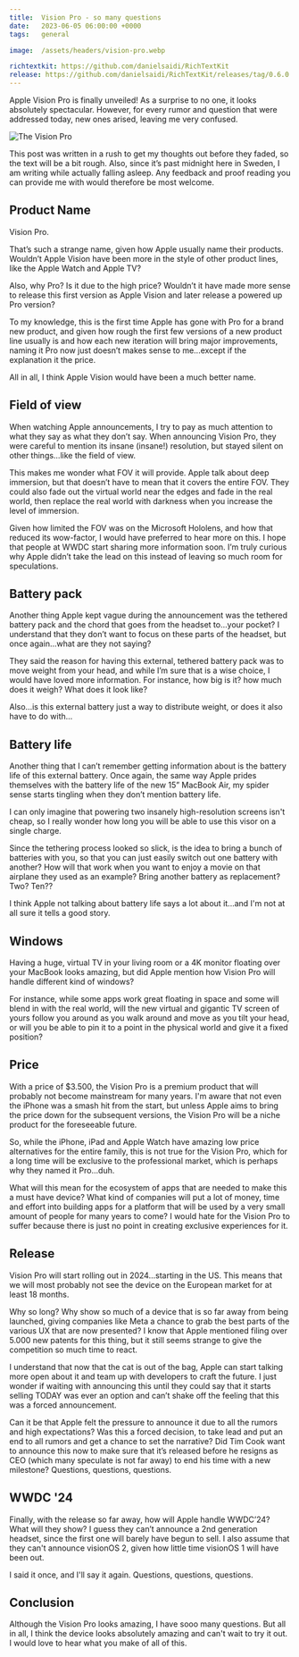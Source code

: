 ```yaml
---
title:  Vision Pro - so many questions
date:   2023-06-05 06:00:00 +0000
tags:   general

image:  /assets/headers/vision-pro.webp

richtextkit: https://github.com/danielsaidi/RichTextKit
release: https://github.com/danielsaidi/RichTextKit/releases/tag/0.6.0
---
```


Apple Vision Pro is finally unveiled! As a surprise to no one, it looks absolutely spectacular. However, for every rumor and question that were addressed today, new ones arised, leaving me very confused.

![The Vision Pro]({{page.image}})

This post was written in a rush to get my thoughts out before they faded, so the text will be a bit rough. Also, since it’s past midnight here in Sweden, I am writing while actually falling asleep. Any feedback and proof reading you can provide me with would therefore be most welcome.


## Product Name

Vision Pro. 

That’s such a strange name, given how Apple usually name their products. Wouldn’t Apple Vision have been more in the style of other product lines, like the Apple Watch and Apple TV?

Also, why Pro? Is it due to the high price? Wouldn’t it have made more sense to release this first version as Apple Vision and later release a powered up Pro version? 

To my knowledge, this is the first time Apple has gone with Pro for a brand new product, and given how rough the first few versions of a new product line usually is and how each new iteration will bring major improvements, naming it Pro now just doesn’t makes sense to me...except if the explanation it the price.

All in all, I think Apple Vision would have been a much better name.


## Field of view

When watching Apple announcements, I try to pay as much attention to what they say as what they don’t say. When announcing Vision Pro, they were careful to mention its insane (insane!) resolution, but stayed silent on other things…like the field of view.

This makes me wonder what FOV it will provide. Apple talk about deep immersion, but that doesn’t have to mean that it covers the entire FOV. They could also fade out the virtual world near the edges and fade in the real world, then replace the real world with darkness when you increase the level of immersion.

Given how limited the FOV was on the Microsoft Hololens, and how that reduced its wow-factor, I would have preferred to hear more on this. I hope that people at WWDC start sharing more information soon. I’m truly curious why Apple didn’t take the lead on this instead of leaving so much room for speculations.


## Battery pack

Another thing Apple kept vague during the announcement was the tethered battery pack and the chord that goes from the headset to…your pocket? I understand that they don’t want to focus on these parts of the headset, but once again...what are they not saying?

They said the reason for having this external, tethered battery pack was to move weight from your head, and while I’m sure that is a wise choice, I would have loved more information. For instance, how big is it? how much does it weigh? What does it look like?

Also...is this external battery just a way to distribute weight, or does it also have to do with...


## Battery life

Another thing that I can’t remember getting information about is the battery life of this external battery. Once again, the same way Apple prides themselves with the battery life of the new 15” MacBook Air, my spider sense starts tingling when they don’t mention battery life.

I can only imagine that powering two insanely high-resolution screens isn't cheap, so I really wonder how long you will be able to use this visor on a single charge. 

Since the tethering process looked so slick, is the idea to bring a bunch of batteries with you, so that you can just easily switch out one battery with another? How will that work when you want to enjoy a movie on that airplane they used as an example? Bring another battery as replacement? Two? Ten??

I think Apple not talking about battery life says a lot about it...and I'm not at all sure it tells a good story.


## Windows

Having a huge, virtual TV in your living room or a 4K monitor floating over your MacBook looks amazing, but did Apple mention how Vision Pro will handle different kind of windows? 

For instance, while some apps work great floating in space and some will blend in with the real world, will the new virtual and gigantic TV screen of yours follow you around as you walk around and move as you tilt your head, or will you be able to pin it to a point in the physical world and give it a fixed position?


## Price

With a price of $3.500, the Vision Pro is a premium product that will probably not become mainstream for many years. I'm aware that not even the iPhone was a smash hit from the start, but unless Apple aims to bring the price down for the subsequent versions, the Vision Pro will be a niche product for the foreseeable future.


So, while the iPhone, iPad and Apple Watch have amazing low price alternatives for the entire family, this is not true for the Vision Pro, which for a long time will be exclusive to the professional market, which is perhaps why they named it Pro...duh.

What will this mean for the ecosystem of apps that are needed to make this a must have device? What kind of companies will put a lot of money, time and effort into building apps for a platform that will be used by a very small amount of people for many years to come? I would hate for the Vision Pro to suffer because there is just no point in creating exclusive experiences for it.


## Release

Vision Pro will start rolling out in 2024...starting in the US. This means that we will most probably not see the device on the European market for at least 18 months.

Why so long? Why show so much of a device that is so far away from being launched, giving companies like Meta a chance to grab the best parts of the various UX that are now presented? I know that Apple mentioned filing over 5.000 new patents for this thing, but it still seems strange to give the competition so much time to react.

I understand that now that the cat is out of the bag, Apple can start talking more open about it and team up with developers to craft the future. I just wonder if waiting with announcing this until they could say that it starts selling TODAY was ever an option and can’t shake off the feeling that this was a forced announcement.

Can it be that Apple felt the pressure to announce it due to all the rumors and high expectations? Was this a forced decision, to take lead and put an end to all rumors and get a chance to set the narrative? Did Tim Cook want to announce this now to make sure that it’s released before he resigns as CEO (which many speculate is not far away) to end his time with a new milestone? Questions, questions, questions.


## WWDC '24

Finally, with the release so far away, how will Apple handle WWDC’24? What will they show? I guess they can’t announce a 2nd generation headset, since the first one will barely have begun to sell. I also assume that they can't announce visionOS 2, given how little time visionOS 1 will have been out.

I said it once, and I'll say it again. Questions, questions, questions.


## Conclusion

Although the Vision Pro looks amazing, I have sooo many questions. But all in all, I think the device looks absolutely amazing and can't wait to try it out. I would love to hear what you make of all of this.

